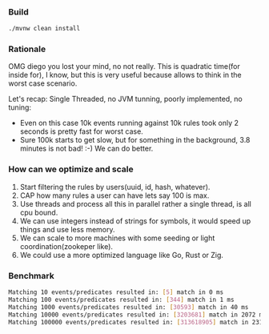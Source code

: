 ### Build 
```bash
./mvnw clean install 
```

### Rationale

OMG diego you lost your mind, no not really. 
This is quadratic time(for inside for), I know, but this is very useful because allows to think in the worst case scenario.

Let's recap: Single Threaded, no JVM tunning, poorly implemented, no tuning:
 * Even on this case 10k events running against 10k rules took only 2 seconds is pretty fast for worst case.
 * Sure 100k starts to get slow, but for something in the background, 3.8 minutes is not bad! :-) We can do better. 

### How can we optimize and scale

1. Start filtering the rules by users(uuid, id, hash, whatever).
2. CAP how many rules a user can have lets say 100 is max.
3. Use threads and process all this in parallel rather a single thread, is all cpu bound.
4. We can use integers instead of strings for symbols, it would speed up things and use less memory. 
5. We can scale to more machines with some seeding or light coordination(zookeper like).
6. We could use a more optimized language like Go, Rust or Zig.

### Benchmark
```bash
Matching 10 events/predicates resulted in: [5] match in 0 ms
Matching 100 events/predicates resulted in: [344] match in 1 ms
Matching 1000 events/predicates resulted in: [30593] match in 40 ms
Matching 10000 events/predicates resulted in: [3203681] match in 2072 ms
Matching 100000 events/predicates resulted in: [313618905] match in 231192 ms (3.8 minutes)
```